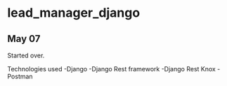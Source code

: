 # lead_manager_django

## May 07

Started over.

Technologies used
-Django
-Django Rest framework
-Django Rest Knox
-Postman
